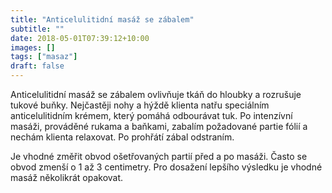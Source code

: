 ```yaml
---
title: "Anticelulitidní masáž se zábalem"
subtitle: ""
date: 2018-05-01T07:39:12+10:00
images: []
tags: ["masaz"]
draft: false
---
```

Anticelulitidní masáž se zábalem ovlivňuje tkáň do hloubky a rozrušuje tukové buňky. Nejčastěji nohy a hýždě klienta natřu speciálním anticelulitidním krémem, který pomáhá odbourávat tuk. Po intenzívní masáži, prováděné rukama a baňkami, zabalím požadované partie fólií a nechám klienta relaxovat. Po prohřátí zábal odstraním.

Je vhodné změřit obvod ošetřovaných partií před a po masáži. Často se obvod zmenší o 1 až 3 centimetry. Pro dosažení lepšího výsledku je vhodné masáž několikrát opakovat.
